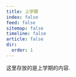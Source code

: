 ```yaml
---
title: 上学期
index: false
feed: false
sitemap: false
timeline: false
article: false
dir:
  order: 1
---
```


这里存放的是上学期的内容.  